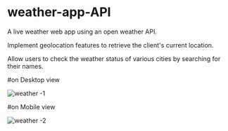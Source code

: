 # weather-app-API
A live weather web app using an open weather API.

Implement geolocation features to retrieve the client's current location.

Allow users to check the weather status of various cities by searching for their names.	

#on Desktop view

![weather -1](https://github.com/barun032/weather-app-api/assets/107342609/e608048e-3c4e-4470-8f11-ebbe39696722)


#on Mobile view

![weather -2](https://github.com/barun032/weather-app-api/assets/107342609/ff166289-340b-4056-b218-f86a231137b6)
